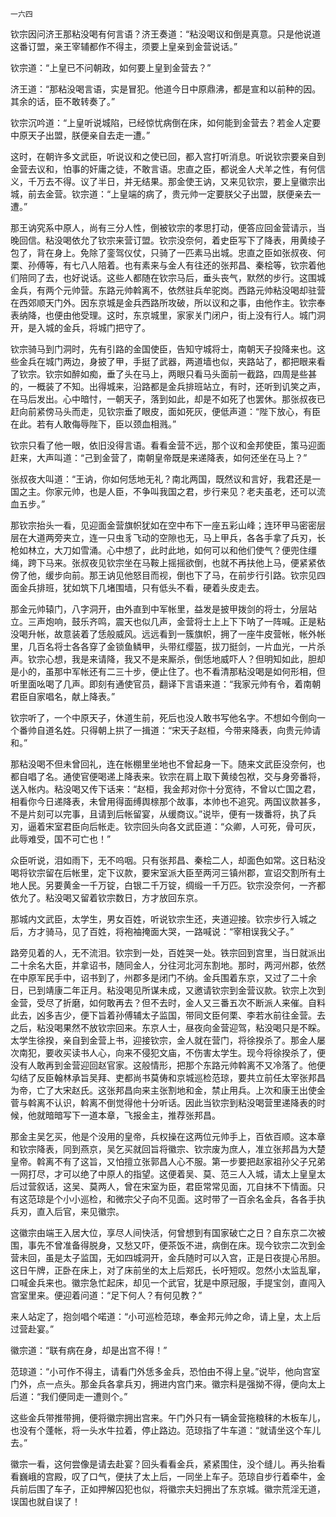     一六四 

   钦宗因问济王那粘没喝有何言语？济王奏道：“粘没喝议和倒是真意。只是他说道这番订盟，亲王宰辅都作不得主，须要上皇亲到金营说话。”

   钦宗道：“上皇已不问朝政，如何要上皇到金营去？”

   济王道：“那粘没喝言语，实是冒犯。他道今日中原鼎沸，都是宣和以前种的因。其余的话，臣不敢转奏了。”

   钦宗沉吟道：“上皇听说城陷，已经惊忧病倒在床，如何能到金营去？若金人定要中原天子出盟，朕便亲自去走一遭。”

   这时，在朝许多文武臣，听说议和之使已回，都入宫打听消息。听说钦宗要亲自到金营去议和，怕事的奸庸之徒，不敢言语。忠直之臣，都说金人犬羊之性，有何信义，千万去不得。议了半日，并无结果。那金使王讷，又来见钦宗，要上皇徽宗出城，前去金营。钦宗道：“上皇端的病了，贵元帅一定要朕父子出盟，朕便亲去一遭。”

   那王讷究系中原人，尚有三分人性，倒被钦宗的孝思打动，便答应回金营请示，当晚回信。粘没喝依允了钦宗来营订盟。钦宗没奈何，着史臣写下了降表，用黄绫子包了，背在身上。免除了銮驾仪仗，只骑了一匹素马出城。忠直之臣如张叔夜、何栗、孙傅等，有七八人陪着。也有素来与金人有往还的张邦昌、秦桧等，钦宗着他们陪同了去，也好说话。这些人都随在钦宗马后，垂头丧气，默然的步行。这围城金兵，有两个元帅营。东路元帅斡离不，依然驻兵牟驼岗。西路元帅粘没喝却驻营在西郊顺天门外。因东京城是金兵西路所攻破，所以议和之事，由他作主。钦宗奉表纳降，也便由他受理。这时，东京城里，家家关门闭户，街上没有行人。城门洞开，是入城的金兵，将城门把守了。

   钦宗骑马到门洞时，先有引路的金国使臣，告知守城将士，南朝天子投降来也。这些金兵在城门两边，身披了甲，手挺了武器，两道墙也似，夹路站了，都把眼来看了钦宗。钦宗如醉如痴，垂了头在马上，两眼只看马头面前一截路，四周是些甚的，一概装了不知。出得城来，沿路都是金兵排班站立，有时，还听到讥笑之声，在马后发出。心中暗忖，一朝天子，落到如此，却是不如死了也罢休。那张叔夜已赶向前紧傍马头而走，见钦宗垂了眼皮，面如死灰，便低声道：“陛下放心，有臣在此。若有人敢侮辱陛下，臣以颈血相溅。”

   钦宗只看了他一眼，依旧没得言语。看看金营不远，那个议和金邦使臣，策马迎面赶来，大声叫道：“己到金营了，南朝皇帝既是来递降表，如何还坐在马上？”

   张叔夜大叫道：“王讷，你如何恁地无礼？南北两国，既然议和言好，我君还是一国之主。你家元帅，也是人臣，不争叫我国之君，步行来见？老夫虽老，还可以流血五步。”

   那钦宗抬头一看，见迎面金营旗帜犹如在空中布下一座五彩山峰；连环甲马密密层层在大道两旁夹立，连一只虫豸飞动的空隙也无，马上甲兵，各各手拿了兵刃，长枪如林立，大刀如雪涌。心中想了，此时此地，如何可以和他们使气？便兜住缰绳，跨下马来。张叔夜见钦宗坐在马鞍上摇摇欲倒，也就不再扶他上马，便紧紧依傍了他，缓步向前。那王讷见他怒目而视，倒也下了马，在前步行引路。钦宗见四面金兵排班，犹如筑下几堵围墙，只有低头不看，硬着头皮走去。

   那金元帅辕门，八字洞开，由外直到中军帐里，益发是披甲拨剑的将士，分层站立。三声炮响，鼓乐齐鸣，震天也似几声，金营将士上上下下呐了一阵喊。正是粘没喝升帐，故意装着了恁般威风。远远看到一簇旗帜，拥了一座牛皮营帐，帐外帐里，几百名将士各各穿了金锁鱼鳞甲，头带红缨盔，拔刀挺剑，一片血光，一片杀声。钦宗心想，我是来请降，我又不是来厮杀，倒恁地威吓人？但明知如此，胆却是小的，虽那中军帐还有二三十步，便止住了。也不看清那粘没喝是如何形相，但听里面吆喝了几声。即刻有通使官员，翻译下言语来道：“我家元帅有令，着南朝君臣自家唱名，献上降表。”

   钦宗听了，一个中原天子，休道生前，死后也没人敢书写他名字。不想如今倒向一个番帅自道名姓。只得朝上拱了一揖道：“宋天子赵桓，今带来降表，向贵元帅请和。”

   那粘没喝不但未曾回礼，连在帐棚里坐地也不曾起身一下。随来文武臣没奈何，也都自唱了名。通使官便喝递上降表来。钦宗在肩上取下黄绫包袱，交与身旁番将，送入帐内。粘没喝又传下话来：“赵桓，我金邦对你十分宽待，不曾以亡国之君，相看你今日递降表，未曾用得面缚舆榇那个故事，本帅也不追究。两国议款甚多，不是片刻可以完事，且请到后帐留宴，从缓商议。”说毕，便有一拨番将，执了兵刃，逼着宋室君臣向后帐走。钦宗回头向各文武臣道：“众卿，人可死，骨可灰，此辱难受，国不可亡也！”

   众臣听说，泪如雨下，无不呜咽。只有张邦昌、秦桧二人，却面色如常。这日粘没喝将钦宗留在后帐里，定下议款，要宋室派大臣至两河三镇州郡，宣诏交割所有土地人民。另要黄金一千万锭，白银二千万锭，绸缎一千万匹。钦宗没奈何，一齐都依允了。粘没喝又留着钦宗数日，方才放回东京。

   那城内文武臣，太学生，男女百姓，听说钦宗生还，夹道迎接。钦宗步行入城之后，方才骑马，见了百姓，将袍袖掩面大哭，一路喊说：“宰相误我父子。”

   路旁见着的人，无不流泪。钦宗到一处，百姓哭一处。铁宗回到宫里，当日就派出二十余名大臣，并拿诏书，随同金人，分往河北河东割地。那时，两河州郡，依然在中原军民手中，诏书到了，州郡多是闭门不纳。金兵围着东京，又过了二十余日，已到靖康二年正月。粘没喝见所谋未成，又邀请钦宗到金营议款。钦宗上次到金营，受尽了折磨，如何敢再去？但不去时，金人又三番五次不断派人来催。自料此去，凶多吉少，便下旨着孙傅辅太子监国，带同文臣何栗、李若水前往金营。去之后，粘没喝果然不放钦宗回来。东京人士，昼夜向金营迎驾，粘没喝只是不睬。太学生徐揆，亲自到金营上书，迎接钦宗，金人就在营门，将徐揆杀了。那金人屡次南犯，要收买读书人心，向来不侵犯文庙，不伤害太学生。现今将徐揆杀了，便没有人敢再到金营迎回赵官家。这般情形，把那个东路元帅斡离不又冷落了。他便勾结了反臣翰林承旨吴拜、吏都尚书莫俦和京城巡检范琼，要共立前任太宰张邦昌为帝，亡了大宋赵氏。这张邦昌向来主张割地和金，禁止用兵。上次和康王出使金菅与斡离不认识，斡离不倒觉得他十分听话。因此当钦宗到粘没喝营里递降表的时候，他就暗暗写下一道本章，飞报金主，推荐张邦昌。

   那金主吴乞买，他是个没用的皇帝，兵权操在这两位元帅手上，百依百顺。这本章和钦宗降表，同到燕京，吴乞买就回旨将徽宗、钦宗废为庶人，准立张邦昌为大楚皇帝。斡离不有了这旨，又怕擅立张郭昌人心不服。第一步要把赵家祖孙父子兄弟一网打尽，才可以绝了中原人的指望。这便着吴、莫、范三人入城，请太上皇皇太后过营叙话，这吴、莫两人，曾在宋室为臣，君臣常常见面，兀自抹不下情面。只有这范琼是个小小巡检，和微宗父子向不见面。这时带了一百余名金兵，各各手执兵刃，直入后官，来见徽宗。

   这徽宗由端王入居大位，享尽人间快活，何曾想到有国家破亡之日？自东京二次被围，事先不曾准备得脱身，又愁又吓，便茶饭不进，病倒在床。现今钦宗二次到金营未回，虽是太子监国，无如四城洞开，金兵随时可以入宫，正是日夜提心吊胆。这日午牌，正卧在床上，对了床前坐的太上后郑氏，长吁短叹。忽然小太监乱窜，口喊金兵来也。徽宗急忙起床，却见一个武官，犹是中原冠服，手提宝剑，直闯入宫室里来。便迎着问道：“足下何人？有何见教？”

   来人站定了，抱剑唱个喏道：“小可巡检范琼，奉金邦元帅之命，请上皇，太上后过营赴宴。”

   徽宗道：“联有病在身，却是出宫不得！”

   范琼道：“小可作不得主，请看门外恁多金兵，恐怕由不得上皇。”说毕，他向宫室门外，点一点头。那金兵各拿兵刃，拥进内宫门来。徽宗料是强拗不得，便向太上后道：“我们便同走一遭则个。”

   这些金兵带推带拥，便将徽宗拥出宫来。午门外只有一辆金营拖粮秣的木板车儿，也没有个蓬帐，将一头水牛拉着，停止路边。范琼指了牛车道：“就请坐这个车儿去。”

   徽宗一看，这何尝像是请去赴宴？回头看看金兵，紧紧围住，没个缝儿。再头抬看看巍峨的宫殿，叹了口气，便扶了太上后，一同坐上车子。范琼自步行着牵牛，金兵前后围了车子，正如押解囚犯也似，将徽宗夫妇拥出了东京城。徽宗荒淫无道，误国也就自误了！


